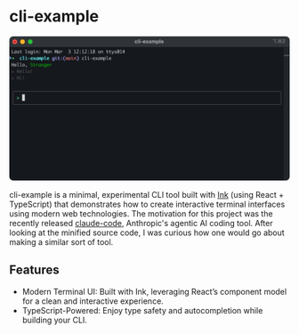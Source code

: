 # cli-example

![Screenshot of CLI Example tool](screenshot.png)

cli-example is a minimal, experimental CLI tool built with [Ink](https://www.npmjs.com/package/ink) (using React + TypeScript) that demonstrates how to create interactive terminal interfaces using modern web technologies. The motivation for this project was the recently released [claude-code](https://www.npmjs.com/package/@anthropic-ai/claude-code), Anthropic's agentic AI coding tool. After looking at the minified source code, I was curious how one would go about making a similar sort of tool.

## Features

- Modern Terminal UI: Built with Ink, leveraging React’s component model for a clean and interactive experience.
- TypeScript-Powered: Enjoy type safety and autocompletion while building your CLI.
